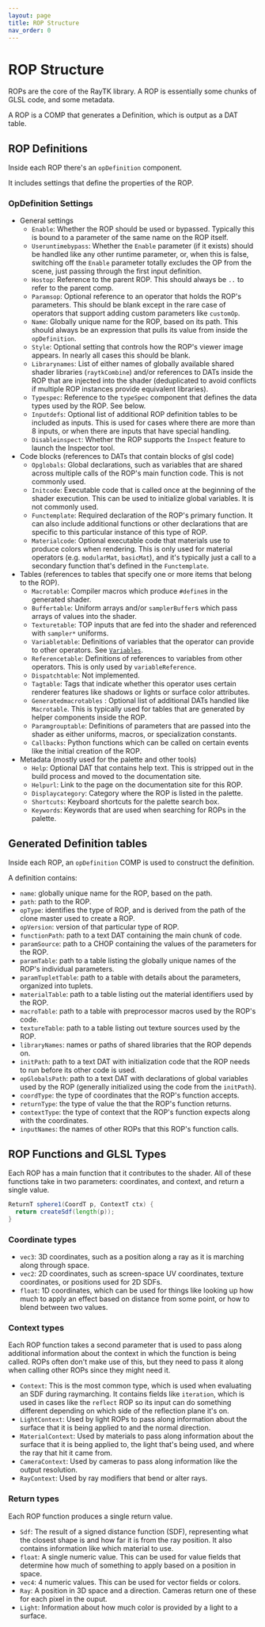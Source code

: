 ```yaml
---
layout: page
title: ROP Structure
nav_order: 0
---
```


# ROP Structure

ROPs are the core of the RayTK library. A ROP is essentially some chunks of GLSL code, and some metadata.

A ROP is a COMP that generates a Definition, which is output as a DAT table.

## ROP Definitions

Inside each ROP there's an `opDefinition` component.

It includes settings that define the properties of the ROP.

### OpDefinition Settings

* General settings
  * `Enable`: Whether the ROP should be used or bypassed. Typically this is bound to a parameter of the same name on the ROP itself.
  * `Useruntimebypass`: Whether the `Enable` parameter (if it exists) should be handled like any other runtime parameter, or, when this is false, switching off the `Enable` parameter totally excludes the OP from the scene, just passing through the first input definition.
  * `Hostop`: Reference to the parent ROP. This should always be `..` to refer to the parent comp.
  * `Paramsop`: Optional reference to an operator that holds the ROP's parameters. This should be blank except in the rare case of operators that support adding custom parameters like `customOp`.
  * `Name`: Globally unique name for the ROP, based on its path. This should always be an expression that pulls its value from inside the `opDefinition`.
  * `Style`: Optional setting that controls how the ROP's viewer image appears. In nearly all cases this should be blank.
  * `Librarynames`: List of either names of globally available shared shader libraries (`raytkCombine`) and/or references to DATs inside the ROP that are injected into the shader (deduplicated to avoid conflicts if multiple ROP instances provide equivalent libraries).
  * `Typespec`: Reference to the `typeSpec` component that defines the data types used by the ROP. See below.
  * `Inputdefs`: Optional list of additional ROP definition tables to be included as inputs. This is used for cases where there are more than 8 inputs, or when there are inputs that have special handling.
  * `Disableinspect`: Whether the ROP supports the `Inspect` feature to launch the Inspector tool.
* Code blocks (references to DATs that contain blocks of glsl code)
  * `Opglobals`: Global declarations, such as variables that are shared across multiple calls of the ROP's main function code. This is not commonly used.
  * `Initcode`: Executable code that is called once at the beginning of the shader execution. This can be used to initialize global variables. It is not commonly used.
  * `Functemplate`: Required declaration of the ROP's primary function. It can also include additional functions or other declarations that are specific to this particular instance of this type of ROP.
  * `Materialcode`: Optional executable code that materials use to produce colors when rendering. This is only used for material operators (e.g. `modularMat`, `basicMat`), and it's typically just a call to a secondary function that's defined in the `Functemplate`.
* Tables (references to tables that specify one or more items that belong to the ROP).
  * `Macrotable`: Compiler macros which produce `#define`s in the generated shader.
  * `Buffertable`: Uniform arrays and/or `samplerBuffer`s which pass arrays of values into the shader.
  * `Texturetable`: TOP inputs that are fed into the shader and referenced with `sampler*` uniforms.
  * `Variabletable`: Definitions of variables that the operator can provide to other operators. See [`Variables`](/raytk/development/variables/).
  * `Referencetable`: Definitions of references to variables from other operators. This is only used by `variableReference`.
  * `Dispatchtable`: Not implemented.
  * `Tagtable`: Tags that indicate whether this operator uses certain renderer features like shadows or lights or surface color attributes.
  * `Generatedmacrotables` : Optional list of additional DATs handled like `Macrotable`. This is typically used for tables that are generated by helper components inside the ROP.
  * `Paramgrouptable`: Definitions of parameters that are passed into the shader as either uniforms, macros, or specialization constants.
  * `Callbacks`: Python functions which can be called on certain events like the initial creation of the ROP.
* Metadata (mostly used for the palette and other tools)
  * `Help`: Optional DAT that contains help text. This is stripped out in the build process and moved to the documentation site.
  * `Helpurl`: Link to the page on the documentation site for this ROP.
  * `Displaycategory`: Category where the ROP is listed in the palette.
  * `Shortcuts`: Keyboard shortcuts for the palette search box.
  * `Keywords`: Keywords that are used when searching for ROPs in the palette.

## Generated Definition tables

Inside each ROP, an `opDefinition` COMP is used to construct the definition.

A definition contains:

* `name`: globally unique name for the ROP, based on the path.
* `path`: path to the ROP.
* `opType`: identifies the type of ROP, and is derived from the path of the clone master used to create a ROP.
* `opVersion`: version of that particular type of ROP.
* `functionPath`: path to a text DAT containing the main chunk of code.
* `paramSource`: path to a CHOP containing the values of the parameters for the ROP.
* `paramTable`: path to a table listing the globally unique names of the ROP's individual parameters.
* `paramTupletTable`: path to a table with details about the parameters, organized into tuplets.
* `materialTable`: path to a table listing out the material identifiers used by the ROP.
* `macroTable`: path to a table with preprocessor macros used by the ROP's code.
* `textureTable`: path to a table listing out texture sources used by the ROP.
* `libraryNames`: names or paths of shared libraries that the ROP depends on.
* `initPath`: path to a text DAT with initialization code that the ROP needs to run before its other code is used.
* `opGlobalsPath`: path to a text DAT with declarations of global variables used by the ROP (generally initialized using the code from the `initPath`).
* `coordType`: the type of coordinates that the ROP's function accepts.
* `returnType`: the type of value the that the ROP's function returns.
* `contextType`: the type of context that the ROP's function expects along with the coordinates.
* `inputNames`: the names of other ROPs that this ROP's function calls.

## ROP Functions and GLSL Types

Each ROP has a main function that it contributes to the shader. All of these functions take in two parameters: coordinates, and context, and return a single value.

```glsl
ReturnT sphere1(CoordT p, ContextT ctx) {
  return createSdf(length(p));
}
```

### Coordinate types

* `vec3`: 3D coordinates, such as a position along a ray as it is marching along through space.
* `vec2`: 2D coordinates, such as screen-space UV coordinates, texture coordinates, or positions used for 2D SDFs.
* `float`: 1D coordinates, which can be used for things like looking up how much to apply an effect based on distance from some point, or how to blend between two values.

### Context types

Each ROP function takes a second parameter that is used to pass along additional information about the context in which the function is being called. ROPs often don't make use of this, but they need to pass it along when calling other ROPs since they might need it.

* `Context`: This is the most common type, which is used when evaluating an SDF during raymarching. It contains fields like `iteration`, which is used in cases like the `reflect` ROP so its input can do something different depending on which side of the reflection plane it's on.
* `LightContext`: Used by light ROPs to pass along information about the surface that it is being applied to and the normal direction.
* `MaterialContext`: Used by materials to pass along information about the surface that it is being applied to, the light that's being used, and where the ray that hit it came from.
* `CameraContext`: Used by cameras to pass along information like the output resolution.
* `RayContext`: Used by ray modifiers that bend or alter rays.

### Return types

Each ROP function produces a single return value.

* `Sdf`: The result of a signed distance function (SDF), representing what the closest shape is and how far it is from the ray position. It also contains information like which material to use.
* `float`: A single numeric value. This can be used for value fields that determine how much of something to apply based on a position in space.
* `vec4`: 4 numeric values. This can be used for vector fields or colors.
* `Ray`: A position in 3D space and a direction. Cameras return one of these for each pixel in the ouput.
* `Light`: Information about how much color is provided by a light to a surface.
